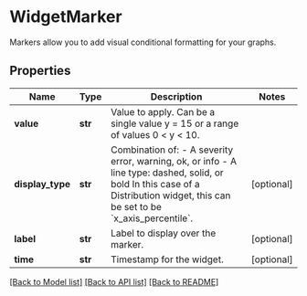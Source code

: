 # WidgetMarker

Markers allow you to add visual conditional formatting for your graphs.

## Properties

| Name             | Type    | Description                                                                                                                                                                                | Notes      |
| ---------------- | ------- | ------------------------------------------------------------------------------------------------------------------------------------------------------------------------------------------ | ---------- |
| **value**        | **str** | Value to apply. Can be a single value y &#x3D; 15 or a range of values 0 &lt; y &lt; 10.                                                                                                   |
| **display_type** | **str** | Combination of: - A severity error, warning, ok, or info - A line type: dashed, solid, or bold In this case of a Distribution widget, this can be set to be &#x60;x_axis_percentile&#x60;. | [optional] |
| **label**        | **str** | Label to display over the marker.                                                                                                                                                          | [optional] |
| **time**         | **str** | Timestamp for the widget.                                                                                                                                                                  | [optional] |

[[Back to Model list]](README.md#documentation-for-models) [[Back to API list]](README.md#documentation-for-api-endpoints) [[Back to README]](README.md)
